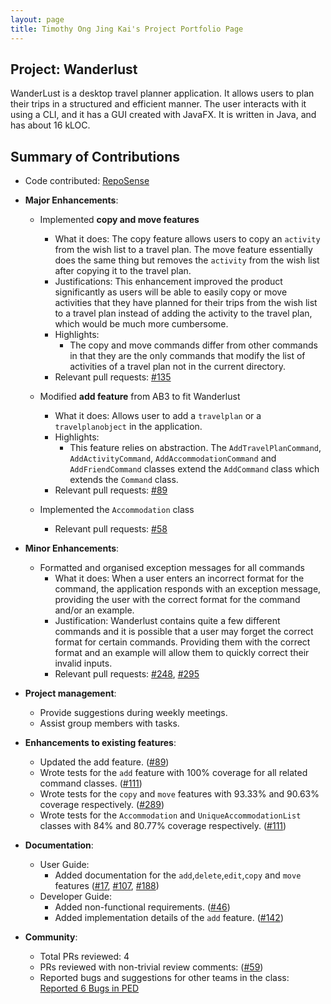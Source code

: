 ```yaml
---
layout: page
title: Timothy Ong Jing Kai's Project Portfolio Page
---
```


## Project: Wanderlust

WanderLust is a desktop travel planner application. It allows users to plan their trips in a structured and efficient manner.
The user interacts with it using a CLI, and it has a GUI created with JavaFX.
It is written in Java, and has about 16 kLOC.

## Summary of Contributions

- Code contributed: [RepoSense](https://nus-cs2103-ay2021s1.github.io/tp-dashboard/#breakdown=true&search=timjkong)

- **Major Enhancements**:

    - Implemented **copy and move features**
        - What it does: The copy feature allows users to copy an `activity` from the wish list to a travel plan. The move feature essentially does the same thing but removes the `activity` from the
        wish list after copying it to the travel plan.
        - Justifications: This enhancement improved the product significantly as users will be able to easily copy or move activities that they have planned for their trips
        from the wish list to a travel plan instead of adding the activity to the travel plan, which would be much more cumbersome.
        - Highlights:
            - The copy and move commands differ from other commands in that they are the only commands that modify the list of activities of a travel plan not in the current directory.
        - Relevant pull requests: [\#135](https://github.com/AY2021S1-CS2103-T14-3/tp/pull/135)

    - Modified **add feature** from AB3 to fit Wanderlust
        - What it does: Allows user to add a `travelplan` or a `travelplanobject` in the application.
        - Highlights:
            - This feature relies on abstraction. The `AddTravelPlanCommand`, `AddActivityCommand`, `AddAccommodationCommand` and `AddFriendCommand` classes extend the `AddCommand` class which extends the `Command` class.
        - Relevant pull requests: [\#89](https://github.com/AY2021S1-CS2103-T14-3/tp/pull/89)

    - Implemented the `Accommodation` class
        - Relevant pull requests: [\#58](https://github.com/AY2021S1-CS2103-T14-3/tp/pull/58)

- **Minor Enhancements**:
    - Formatted and organised exception messages for all commands
        - What it does: When a user enters an incorrect format for the command, the application responds with an exception message, providing the user with the correct format for the command and/or an example.
        - Justification: Wanderlust contains quite a few different commands and it is possible that a user may forget the correct format for certain commands. Providing them with the correct format and an example will allow them to quickly correct their invalid inputs.
        - Relevant pull requests: [\#248](https://github.com/AY2021S1-CS2103-T14-3/tp/pull/248), [\#295](https://github.com/AY2021S1-CS2103-T14-3/tp/pull/295)

* **Project management**:
  * Provide suggestions during weekly meetings.
  * Assist group members with tasks.

* **Enhancements to existing features**:
  * Updated the add feature. ([\#89](https://github.com/AY2021S1-CS2103-T14-3/tp/pull/89))
  * Wrote tests for the `add` feature with 100% coverage for all related command classes. ([\#111](https://github.com/AY2021S1-CS2103-T14-3/tp/pull/111))
  * Wrote tests for the `copy` and `move` features with 93.33% and 90.63% coverage respectively. ([\#289](https://github.com/AY2021S1-CS2103-T14-3/tp/pull/289))
  * Wrote tests for the `Accommodation` and `UniqueAccommodationList` classes with 84% and 80.77% coverage respectively. ([\#111](https://github.com/AY2021S1-CS2103-T14-3/tp/pull/111))

* **Documentation**:
  * User Guide:
    * Added documentation for the `add`,`delete`,`edit`,`copy` and `move` features ([\#17](https://github.com/AY2021S1-CS2103-T14-3/tp/pull/17), [\#107](https://github.com/AY2021S1-CS2103-T14-3/tp/pull/107), [\#188](https://github.com/AY2021S1-CS2103-T14-3/tp/pull/188/files))
  * Developer Guide:
    * Added non-functional requirements. ([#46](https://github.com/AY2021S1-CS2103-T14-3/tp/pull/46))
    * Added implementation details of the `add` feature. ([#142](https://github.com/AY2021S1-CS2103-T14-3/tp/pull/142))

* **Community**:
  * Total PRs reviewed: 4
  * PRs reviewed with non-trivial review comments: ([\#59](https://github.com/AY2021S1-CS2103-T14-3/tp/pull/59))
  * Reported bugs and suggestions for other teams in the class: [Reported 6 Bugs in PED](https://github.com/timjkong/ped/issues)
